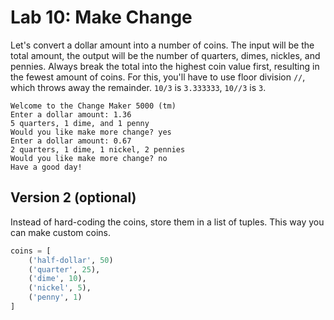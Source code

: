 # Lab 10: Make Change

Let's convert a dollar amount into a number of coins. The input will be the total amount, the output will be the number of quarters, dimes, nickles, and pennies. Always break the total into the highest coin value first, resulting in the fewest amount of coins. For this, you'll have to use floor division `//`, which throws away the remainder. `10/3` is `3.333333`, `10//3` is `3`.

```
Welcome to the Change Maker 5000 (tm)
Enter a dollar amount: 1.36
5 quarters, 1 dime, and 1 penny
Would you like make more change? yes
Enter a dollar amount: 0.67
2 quarters, 1 dime, 1 nickel, 2 pennies
Would you like make more change? no
Have a good day!
```

## Version 2 (optional)

Instead of hard-coding the coins, store them in a list of tuples. This way you can make custom coins.

```python
coins = [
    ('half-dollar', 50)
    ('quarter', 25),
    ('dime', 10),
    ('nickel', 5),
    ('penny', 1)
]
```